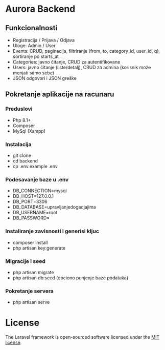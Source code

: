 # Aurora Backend

## Funkcionalnosti
- Registracija / Prijava / Odjava
- Uloge: Admin / User
- Events: CRUD, paginacija, filtriranje (from, to, category_id, user_id, q), sortiranje po starts_at
- Categories: javno čitanje, CRUD za autentifikovane
- Users: javno čitanje (liste/detalj), CRUD za admina (korisnik može menjati samo sebe)
- JSON odgovori i JSON greške

## Pokretanje aplikacije na racunaru
### Preduslovi
- Php 8.1+
- Composer
- MySql (Xampp)
### Instalacija
- git clone <URL REPOZITORIJUMA SA GIT HUB-A>
- cd backend
- cp .env.example .env

### Podesavanje baze u .env
- DB_CONNECTION=mysql
- DB_HOST=127.0.0.1
- DB_PORT=3306
- DB_DATABASE=upravljanjedogadjajima
- DB_USERNAME=root
- DB_PASSWORD=

### Instaliranje zavisnosti i generisi kljuc
- composer install
- php artisan key:generate

### Migracije i seed
- php artisan migrate
- php artisan db:seed (opciono punjenje baze podataka)

### Pokretanje servera
- php artisan serve

# License

The Laravel framework is open-sourced software licensed under the [MIT license](https://opensource.org/licenses/MIT).
